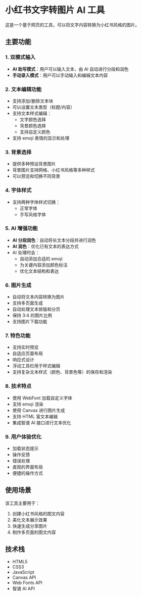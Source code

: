 # 小红书文字转图片 AI 工具

这是一个基于网页的工具，可以将文字内容转换为小红书风格的图片。

## 主要功能

### 1. 双模式输入
- **AI 助写模式**：用户可以输入文本，由 AI 自动进行分段和润色
- **手动录入模式**：用户可以手动输入和编辑文本内容

### 2. 文本编辑功能
- 支持添加/删除文本块
- 可以设置文本类型（标题/内容）
- 支持文本样式编辑：
  - 文字颜色选择
  - 背景颜色选择
  - 支持自定义颜色
- 支持 emoji 表情的显示和处理

### 3. 背景选择
- 提供多种预设背景图片
- 背景图片支持网格、小红书风格等多种样式
- 可以预览和切换不同背景

### 4. 字体样式
- 支持两种字体样式切换：
  - 正常字体
  - 手写风格字体

### 5. AI 增强功能
- **AI 分段润色**：自动将长文本分段并进行润色
- **AI 润色**：优化已有文本的表达方式
- AI 处理时会：
  - 自动添加合适的 emoji
  - 为关键内容添加颜色标注
  - 优化文本结构和表达

### 6. 图片生成
- 自动将文本内容转换为图片
- 支持多页面生成
- 自动处理文本排版和分页
- 保持 3:4 的图片比例
- 支持图片下载功能

### 7. 特色功能
- 支持实时预览
- 自适应页面布局
- 响应式设计
- 浮动工具栏用于样式编辑
- 支持复杂文本样式（颜色、背景色等）的保存和渲染

### 8. 技术特点
- 使用 WebFont 加载自定义字体
- 支持 emoji 渲染
- 使用 Canvas 进行图片生成
- 支持 HTML 富文本编辑
- 集成智谱 AI 接口进行文本优化

### 9. 用户体验优化
- 加载状态提示
- 操作反馈
- 错误处理
- 直观的界面布局
- 便捷的操作方式

## 使用场景

该工具主要用于：
1. 创建小红书风格的图文内容
2. 美化文本展示效果
3. 快速生成分享图片
4. 制作多页面的图文内容

## 技术栈

- HTML5
- CSS3
- JavaScript
- Canvas API
- Web Fonts API
- 智谱 AI API 